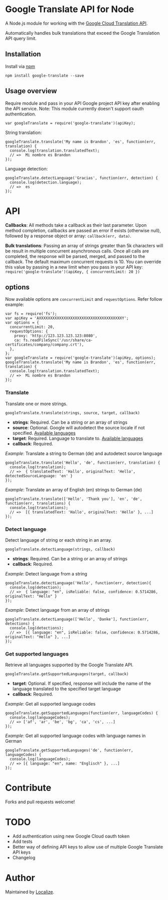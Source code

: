 Google Translate API for Node
=====================

A Node.js module for working with the [Google Cloud Translation API](https://cloud.google.com/translate/docs/).

Automatically handles bulk translations that exceed the Google Translation API query limit.

Installation
----------

Install via [npm](http://npmjs.org/)

    npm install google-translate --save


Usage overview
----------

Require module and pass in your API Google project API key after enabling the API service. Note: This module currently doesn't support oauth authentication.

    var googleTranslate = require('google-translate')(apiKey);

String translation:

    googleTranslate.translate('My name is Brandon', 'es', function(err, translation) {
      console.log(translation.translatedText);
      // =>  Mi nombre es Brandon
    });

Language detection:

    googleTranslate.detectLanguage('Gracias', function(err, detection) {
      console.log(detection.language);
      // =>  es
    });

# API

**Callbacks**: All methods take a callback as their last parameter. Upon method completion, callbacks are passed an error if exists (otherwise null), followed by a response object or array: `callback(err, data)`.

**Bulk translations**:  Passing an array of strings greater than 5k characters will be result in multiple concurrent asynchronous calls. Once all calls are completed, the response will be parsed, merged, and  passed to the callback. The default maximum concurrent requests is 10. You can override this value by passing in a new limit when you pass in your API key: `require('google-translate')(apiKey, { concurrentLimit: 20 })`

## options
Now available options are `concurrentLimit` and `requestOptions`. Refer follow example:
```
var fs = require('fs');
var apiKey = 'AXXXXXXXXXXXXXXXXXXXXXXXXXXXXXXXXXXXXXY';
var options = {
  concurrentLimit: 20,
  requestOptions: {
    proxy: 'http://123.123.123.123:8080',
    ca: fs.readFileSync('/usr/share/ca-certificates/company/company.crt'),
  },
};
var googleTranslate = require('google-translate')(apiKey, options);
googleTranslate.translate('My name is Brandon', 'es', function(err, translation) {
  console.log(translation.translatedText);
  // =>  Mi nombre es Brandon
});
```

### Translate

Translate one or more strings.

    googleTranslate.translate(strings, source, target, callback)

* **strings**: Required. Can be a string or an array of strings
* **source**: Optional. Google will autodetect the source locale if not specified. [Available languages](https://developers.google.com/translate/v2/using_rest#target)
* **target**:  Required. Language to translate to. [Available languages](https://developers.google.com/translate/v2/using_rest#target)
* **callback**:  Required.

*Example*: Translate a string to German (de) and autodetect source language

    googleTranslate.translate('Hello', 'de', function(err, translation) {
      console.log(translation);
      // =>  { translatedText: 'Hallo', originalText: 'Hello', detectedSourceLanguage: 'en' }
    });

*Example*: Translate an array of English (en) strings to German (de)

    googleTranslate.translate(['Hello', 'Thank you'], 'en', 'de', function(err, translations) {
      console.log(translations);
      // =>  [{ translatedText: 'Hallo', originalText: 'Hello' }, ...]
    });

### Detect language

Detect language of string or each string in an array.

    googleTranslate.detectLanguage(strings, callback)

* **strings**: Required. Can be a string or an array of strings
* **callback**:  Required.

*Example*: Detect language from a string

    googleTranslate.detectLanguage('Hello', function(err, detection){
      console.log(detection);
      // =>  { language: "en", isReliable: false, confidence: 0.5714286, originalText: "Hello" }
    });

*Example*: Detect language from an array of strings

    googleTranslate.detectLanguage(['Hello', 'Danke'], function(err, detections) {
      console.log(detections);
      // =>  [{ language: "en", isReliable: false, confidence: 0.5714286, originalText: "Hello" }, ...]
    });


### Get supported languages

Retrieve all languages supported by the Google Translate API.


    googleTranslate.getSupportedLanguages(target, callback)

* **target**: Optional. If specified, response will include the name of the language translated to the specified target language
* **callback**:  Required.

*Example*: Get all supported language codes

    googleTranslate.getSupportedLanguages(function(err, languageCodes) {
      console.log(languageCodes);
      // => ['af', 'ar', 'be', 'bg', 'ca', 'cs', ...]
    });

*Example*: Get all supported language codes with language names in German

    googleTranslate.getSupportedLanguages('de', function(err, languageCodes) {
      console.log(languageCodes);
      // => [{ language: "en", name: "Englisch" }, ...]
    });


# Contribute

Forks and pull requests welcome!

# TODO
* Add authentication using new Google Cloud oauth token
* Add tests
* Better way of defining API keys to allow use of multiple Google Translate API keys
* Changelog

# Author

Maintained by [Localize](https://localizejs.com).
